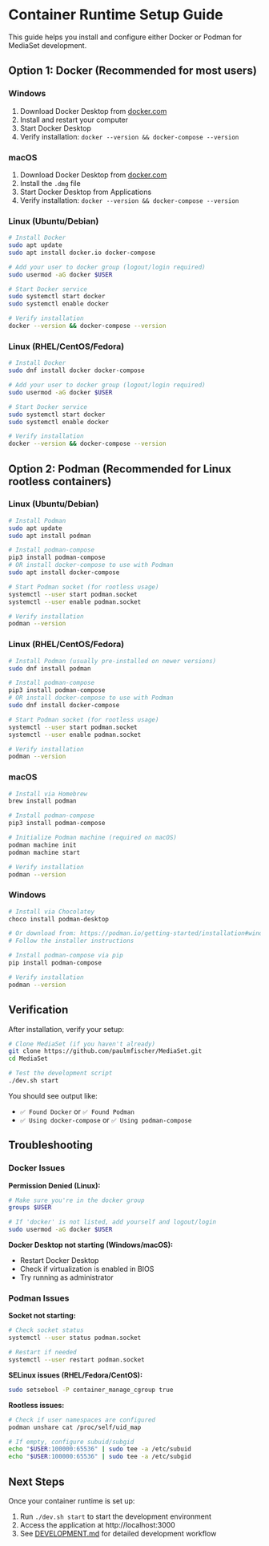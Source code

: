 # Container Runtime Setup Guide

This guide helps you install and configure either Docker or Podman for MediaSet development.

## Option 1: Docker (Recommended for most users)

### Windows
1. Download Docker Desktop from [docker.com](https://www.docker.com/products/docker-desktop/)
2. Install and restart your computer
3. Start Docker Desktop
4. Verify installation: `docker --version && docker-compose --version`

### macOS
1. Download Docker Desktop from [docker.com](https://www.docker.com/products/docker-desktop/)
2. Install the `.dmg` file
3. Start Docker Desktop from Applications
4. Verify installation: `docker --version && docker-compose --version`

### Linux (Ubuntu/Debian)
```bash
# Install Docker
sudo apt update
sudo apt install docker.io docker-compose

# Add your user to docker group (logout/login required)
sudo usermod -aG docker $USER

# Start Docker service
sudo systemctl start docker
sudo systemctl enable docker

# Verify installation
docker --version && docker-compose --version
```

### Linux (RHEL/CentOS/Fedora)
```bash
# Install Docker
sudo dnf install docker docker-compose

# Add your user to docker group (logout/login required)
sudo usermod -aG docker $USER

# Start Docker service
sudo systemctl start docker
sudo systemctl enable docker

# Verify installation
docker --version && docker-compose --version
```

## Option 2: Podman (Recommended for Linux rootless containers)

### Linux (Ubuntu/Debian)
```bash
# Install Podman
sudo apt update
sudo apt install podman

# Install podman-compose
pip3 install podman-compose
# OR install docker-compose to use with Podman
sudo apt install docker-compose

# Start Podman socket (for rootless usage)
systemctl --user start podman.socket
systemctl --user enable podman.socket

# Verify installation
podman --version
```

### Linux (RHEL/CentOS/Fedora)
```bash
# Install Podman (usually pre-installed on newer versions)
sudo dnf install podman

# Install podman-compose
pip3 install podman-compose
# OR install docker-compose to use with Podman
sudo dnf install docker-compose

# Start Podman socket (for rootless usage)
systemctl --user start podman.socket
systemctl --user enable podman.socket

# Verify installation
podman --version
```

### macOS
```bash
# Install via Homebrew
brew install podman

# Install podman-compose
pip3 install podman-compose

# Initialize Podman machine (required on macOS)
podman machine init
podman machine start

# Verify installation
podman --version
```

### Windows
```bash
# Install via Chocolatey
choco install podman-desktop

# Or download from: https://podman.io/getting-started/installation#windows
# Follow the installer instructions

# Install podman-compose via pip
pip install podman-compose

# Verify installation
podman --version
```

## Verification

After installation, verify your setup:

```bash
# Clone MediaSet (if you haven't already)
git clone https://github.com/paulmfischer/MediaSet.git
cd MediaSet

# Test the development script
./dev.sh start
```

You should see output like:
- `✅ Found Docker` or `✅ Found Podman`
- `✅ Using docker-compose` or `✅ Using podman-compose`

## Troubleshooting

### Docker Issues

**Permission Denied (Linux):**
```bash
# Make sure you're in the docker group
groups $USER

# If 'docker' is not listed, add yourself and logout/login
sudo usermod -aG docker $USER
```

**Docker Desktop not starting (Windows/macOS):**
- Restart Docker Desktop
- Check if virtualization is enabled in BIOS
- Try running as administrator

### Podman Issues

**Socket not starting:**
```bash
# Check socket status
systemctl --user status podman.socket

# Restart if needed
systemctl --user restart podman.socket
```

**SELinux issues (RHEL/Fedora/CentOS):**
```bash
sudo setsebool -P container_manage_cgroup true
```

**Rootless issues:**
```bash
# Check if user namespaces are configured
podman unshare cat /proc/self/uid_map

# If empty, configure subuid/subgid
echo "$USER:100000:65536" | sudo tee -a /etc/subuid
echo "$USER:100000:65536" | sudo tee -a /etc/subgid
```

## Next Steps

Once your container runtime is set up:

1. Run `./dev.sh start` to start the development environment
2. Access the application at http://localhost:3000
3. See [DEVELOPMENT.md](DEVELOPMENT.md) for detailed development workflow